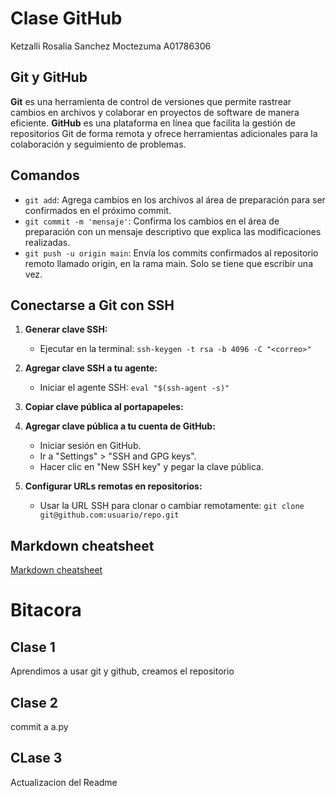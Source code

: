 # Clase GitHub
Ketzalli Rosalia Sanchez Moctezuma A01786306

## Git y GitHub
**Git** es una herramienta de control de versiones que permite rastrear cambios en archivos y colaborar en proyectos de software de manera eficiente. **GitHub** es una plataforma en línea que facilita la gestión de repositorios Git de forma remota y ofrece herramientas adicionales para la colaboración y seguimiento de problemas.

## Comandos
- `git add`: Agrega cambios en los archivos al área de preparación para ser confirmados en el próximo commit.
- `git commit -m 'mensaje'`: Confirma los cambios en el área de preparación con un mensaje descriptivo que explica las modificaciones realizadas.
- `git push -u origin main`: Envía los commits confirmados al repositorio remoto llamado origin, en la rama main. Solo se tiene que escribir una vez.

## Conectarse a Git con SSH

1. **Generar clave SSH:**
   - Ejecutar en la terminal: `ssh-keygen -t rsa -b 4096 -C "<correo>"`

2. **Agregar clave SSH a tu agente:**
   - Iniciar el agente SSH: `eval "$(ssh-agent -s)"`

3. **Copiar clave pública al portapapeles:**

4. **Agregar clave pública a tu cuenta de GitHub:**
   - Iniciar sesión en GitHub.
   - Ir a "Settings" > "SSH and GPG keys".
   - Hacer clic en "New SSH key" y pegar la clave pública.

5. **Configurar URLs remotas en repositorios:**
   - Usar la URL SSH para clonar o cambiar remotamente: `git clone git@github.com:usuario/repo.git`
  

## Markdown cheatsheet
[Markdown cheatsheet](https://www.markdownguide.org/cheat-sheet)


# Bitacora
## Clase 1
Aprendimos a usar git y github, creamos el repositorio

## Clase 2
commit a a.py

## CLase 3
Actualizacion del Readme
